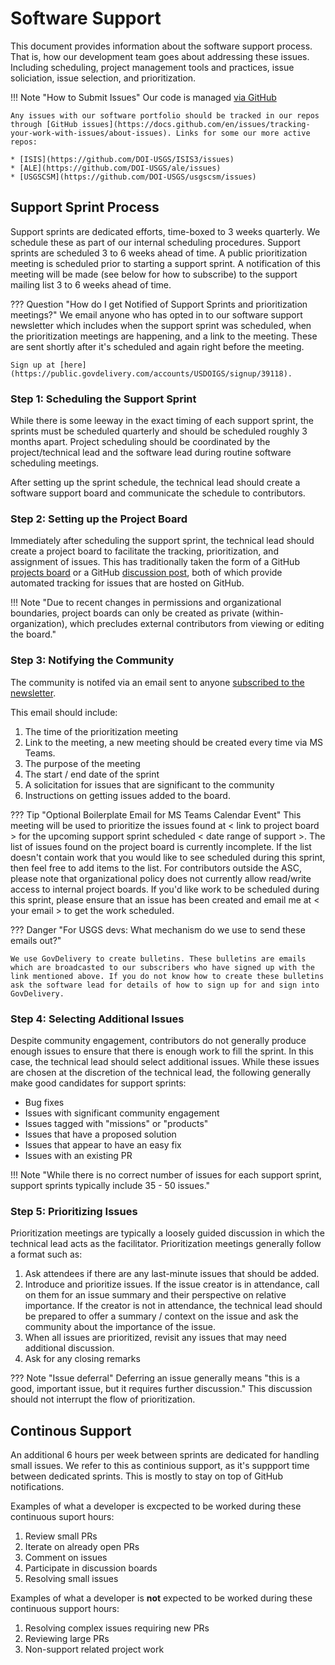 # Software Support

This document provides information about the software support process. That is, how our development team goes about addressing these issues. Including scheduling, project management tools and practices, issue soliciation, issue selection, and prioritization.


!!! Note "How to Submit Issues" 
    Our code is managed [via GitHub](https://github.com/DOI-USGS)

    Any issues with our software portfolio should be tracked in our repos through [GitHub issues](https://docs.github.com/en/issues/tracking-your-work-with-issues/about-issues). Links for some our more active repos: 

    * [ISIS](https://github.com/DOI-USGS/ISIS3/issues)
    * [ALE](https://github.com/DOI-USGS/ale/issues)
    * [USGSCSM](https://github.com/DOI-USGS/usgscsm/issues)

## Support Sprint Process 

Support sprints are dedicated efforts, time-boxed to 3 weeks quarterly. We schedule these as part of our internal scheduling procedures. Support sprints are scheduled 3 to 6 weeks ahead of time. A public prioritization meeting is scheduled prior to starting a support sprint. A notification of this meeting will be made (see below for how to subscribe) to the support mailing list 3 to 6 weeks ahead of time.

??? Question "How do I get Notified of Support Sprints and prioritization meetings?" 
    We email anyone who has opted in to our software support newsletter which includes when the support sprint was scheduled, when the prioritization meetings are happening, and a link to the meeting. These are sent shortly after it's scheduled and again right before the meeting. 
    
    Sign up at [here](https://public.govdelivery.com/accounts/USDOIGS/signup/39118). 

### Step 1: Scheduling the Support Sprint
While there is some leeway in the exact timing of each support sprint, the sprints must be scheduled quarterly and should be scheduled roughly 3 months apart. Project scheduling should be coordinated by the project/technical lead and the software lead during routine software scheduling meetings.

After setting up the sprint schedule, the technical lead should create a software support board and communicate the schedule to contributors.

### Step 2: Setting up the Project Board
Immediately after scheduling the support sprint, the technical lead should create a project board to facilitate the tracking, prioritization, and assignment of issues.  This has traditionally taken the form of a GitHub [projects board](https://github.com/orgs/DOI-USGS/teams/astrogeology-developers/projects) or a GitHub [discussion post](https://github.com/DOI-USGS/ISIS3/discussions), both of which provide automated tracking for issues that are hosted on GitHub. 

!!! Note "Due to recent changes in permissions and organizational boundaries, project boards can only be created as private (within-organization), which precludes external contributors from viewing or editing the board."

### Step 3: Notifying the Community

The community is notifed via an email sent to anyone [subscribed to the newsletter](https://public.govdelivery.com/accounts/USDOIGS/signup/39118). 

This email should include:

1. The time of the prioritization meeting
1. Link to the meeting, a new meeting should be created every time via MS Teams.
1. The purpose of the meeting
1. The start / end date of the sprint
1. A solicitation for issues that are significant to the community
1. Instructions on getting issues added to the board.

??? Tip "Optional Boilerplate Email for MS Teams Calendar Event"
    This meeting will be used to prioritize the issues found at < link to project board > for the upcoming support sprint scheduled < date range of support >.  The list of issues found on the project board is currently incomplete.  If the list doesn't contain work that you would like to see scheduled during this sprint, then feel free to add items to the list.  For contributors outside the ASC, please note that organizational policy does not currently allow read/write access to internal project boards.  If you'd like work to be scheduled during this sprint, please ensure that an issue has been created and email me at < your email > to get the work scheduled.

??? Danger "For USGS devs: What mechanism do we use to send these emails out?"

    We use GovDelivery to create bulletins. These bulletins are emails which are broadcasted to our subscribers who have signed up with the link mentioned above. If you do not know how to create these bulletins ask the software lead for details of how to sign up for and sign into GovDelivery.


### Step 4: Selecting Additional Issues
Despite community engagement, contributors do not generally produce enough issues to ensure that there is enough work to fill the sprint.  In this case, the technical lead should select additional issues.  While these issues are chosen at the discretion of the technical lead, the following generally make good candidates for support sprints:

- Bug fixes
- Issues with significant community engagement
- Issues tagged with "missions" or "products"
- Issues that have a proposed solution
- Issues that appear to have an easy fix
- Issues with an existing PR

!!! Note "While there is no correct number of issues for each support sprint, support sprints typically include 35 - 50 issues."

### Step 5: Prioritizing Issues
Prioritization meetings are typically a loosely guided discussion in which the technical lead acts as the facilitator.  Prioritization meetings generally follow a format such as:

1. Ask attendees if there are any last-minute issues that should be added.
1. Introduce and prioritize issues.  If the issue creator is in attendance, call on them for an issue summary and their perspective on relative importance.  If the creator is not in attendance, the technical lead should be prepared to offer a summary / context on the issue and ask the community about the importance of the issue.
1. When all issues are prioritized, revisit any issues that may need additional discussion.
1. Ask for any closing remarks

??? Note "Issue deferral"
    Deferring an issue generally means "this is a good, important issue, but it requires further discussion." This discussion should not interrupt the flow of prioritization.


## Continous Support 

An additional 6 hours per week between sprints are dedicated for handling small issues. We refer to this as continious support, as it's suppport time between dedicated sprints. This is mostly to stay on top of GitHub notifications.  

Examples of what a developer is excpected to be worked during these continuous suport hours: 

1. Review small PRs 
1. Iterate on already open PRs 
1. Comment on issues 
1. Participate in discussion boards
1. Resolving small issues 

Examples of what a developer is **not** expected to be worked during these continuous support hours: 

1. Resolving complex issues requiring new PRs
1. Reviewing large PRs 
1. Non-support related project work
